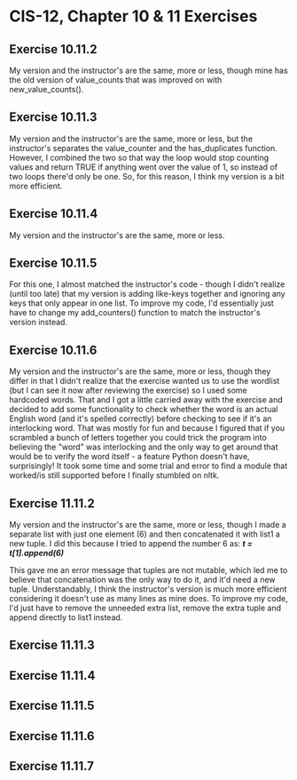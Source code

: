 # CIS-12, Chapter 10 & 11 Exercises

<h2>Exercise 10.11.2</h2>
My version and the instructor's are the same, more or less, though mine has the old version of value_counts that was 
improved on with new_value_counts(). 

<h2>Exercise 10.11.3</h2>
My version and the instructor's are the same, more or less, but the instructor's separates the value_counter and the 
has_duplicates function. However, I combined the two so that way the loop would stop counting values and return TRUE 
if anything went over the value of 1, so instead of two loops there'd only be one. So, for this reason, I think my 
version is a bit more efficient.

<h2>Exercise 10.11.4</h2>
My version and the instructor's are the same, more or less.

<h2>Exercise 10.11.5</h2>
For this one, I almost matched the instructor's code - though I didn't realize (until too late) that my version is 
adding like-keys together and ignoring any keys that only appear in one list. To improve my code, I'd essentially just 
have to change my add_counters() function to match the instructor's version instead.

<h2>Exercise 10.11.6</h2>
My version and the instructor's are the same, more or less, though they differ in that I didn't realize that the 
exercise wanted us to use the wordlist (but I can see it now after reviewing the exercise) so I used some hardcoded 
words. That and I got a little carried away with the exercise and decided to add some functionality to check whether 
the word is an actual English word (and it's spelled correctly) before checking to see if it's an interlocking word. 
That was mostly for fun and because I figured that if you scrambled a bunch of letters together you could trick the 
program into believing the "word" was interlocking and the only way to get around that would be to verify the word 
itself - a feature Python doesn't have, surprisingly! It took some time and some trial and error to find a module that 
worked/is still supported before I finally stumbled on nltk.

<h2>Exercise 11.11.2</h2>
My version and the instructor's are the same, more or less, though I made a separate list with just one element (6) 
and then concatenated it with list1 a new tuple. I did this because I tried to append the number 6 as: 
<i><b>t = t[1].append(6)</i></b> 

This gave me an error message that tuples are not mutable, which led me to believe that 
concatenation was the only way to do it, and it'd need a new tuple. Understandably, I think the instructor's version is 
much more efficient considering it doesn't use as many lines as mine does. To improve my code, I'd just have to remove 
the unneeded extra list, remove the extra tuple and append directly to list1 instead.

<h2>Exercise 11.11.3</h2>

<h2>Exercise 11.11.4</h2>

<h2>Exercise 11.11.5</h2>

<h2>Exercise 11.11.6</h2>

<h2>Exercise 11.11.7</h2>